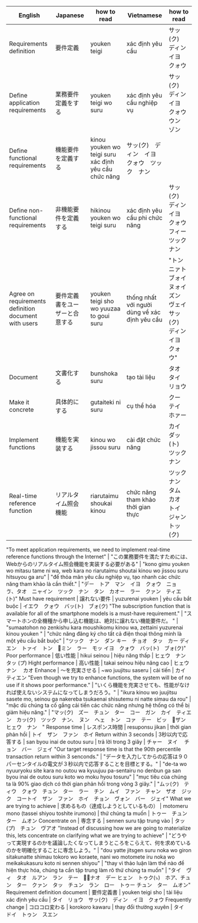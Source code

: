 English | Japanese | how to read | Vietnamese | how to read
--- | --- | --- | --- | --- 
Requirements definition | 要件定義 | youken teigi | xác định yêu cầu | サッ(ク)　ディン　イヨ　クォウ
Define application requirements | 業務要件定義をする | youken teigi wo suru | xác định yêu cầu  nghiệp vụ | サッ(ク)　ディン　イヨ　クォウ　ウン　ゾン
Define functional requirements | 機能要件を定義する | kinou youken wo teigi suru	xác định yêu cầu chức năng | サッ(ク)　ディン　イヨ　クォウ　ツック　ナン
Define non-functional requirements | 非機能要件を定義する | hikinou youken wo teigi suru | xác định yêu cầu phi chức năng | サッ(ク)　ディン　イヨ　クォウ　フィー　ツック　ナン
Agree on requirements definition document with users | 要件定義書をユーザーと合意する | youken teigi sho wo yuuzaa to goui suru | thống nhất với người dùng về xác định yêu cầu | "トン　ニァト　ブォイ　ヌォイ　ズン　ヴェイ　サッ(ク)　ディン　イヨ　クォウ"
Document | 文書化する | bunshoka suru | tạo tài liệu | タオ　タイ　リョウ
Make it concrete | 具体的にする | gutaiteki ni suru | cụ thể hóa | クー　テイ　ホァー
Implement functions | 機能を実装する | kinou wo jissou suru | cài đặt chức năng | カイ　ダッ(ト)　ツック　ナン
Real-time reference function | リアルタイム照会機能 | riarutaimu shoukai kinou | chức năng tham khảo thời gian thực | ツック　ナン　タム　カオ　トイ　ジャン　トッ(ク)
"To meet application requirements, we need to implement 
real-time reference functions through the Internet" | "この業務要件を満たすためには、 Webからのリアルタイム照会機能を実装する必要がある" | "kono gimu youken wo mitasu tame ni wa, web kara no 
riarutaimu shoutai kinou wo jissou suru hitsuyou ga aru" | "để thỏa mãn yêu cầu nghiệp vụ, 
tạo nhanh các chức năng tham khảo là cần thiết." | "デー　トア　マン　イヨ　クォウ　ニョ　ゔ、タオ　ニャイン　ツック　ナン　タン　カオー　ラー　クァン　ティエ(ト)"
Must have requirement | 譲れない要件 | yuzurenai youken | yêu cầu bắt buộc | イエウ　クォウ　バッ(ト)　ブォ(ク)
"The subscription function that is available for all 
of the smartphone models is a must-have requirement." | "スマートホンの全機種から申し込む機能は、絶対に譲れない機能要件だ。 " | "sumaatohon no zenkishu kara moushikomu kinou wa, zettaini yuzurenai kinou youken " | "chức năng đăng ký cho tất cả điện thoại thông minh là một yêu cầu bắt buộc" | "ツック　ナン　ダン キー　チョオ　タッ　カー ディエン　トァイ　トン　ミン　ラー　モッ イヨ　クォウ　バッ(ト)　ブォ(ク)"
Poor performance | 低い性能 | hikui seinou | hiệu năng thấp | ヒェウ　ナン　タッ (プ)
Hight performance | 高い性能 | takai seinou	hiệu năng cao | ヒェウ　ナン　 カオ
Enhance	| 〜を充実させる | ~wo juujitsu saseru | cải tiến | カイ　ティエン
"Even though we try to enhance functions, the system 
will be of no use if it shows poor performance." | "いくら機能を充実させても、性能がなければ使えないシステムになってしまうだろう。" | "ikura kinou wo juujitsu sasete mo, seinou ga 
nakereba tsukaenai shisutemu ni natte simau da rou" | "mặc dù chúng ta cố gắng cải tiến các chức năng 
nhưng hệ thống có thể bị giảm hiệu năng." | "マッ(ク)　ズー　チュン　ター　コー　ガン　カイ　ティエン　カッ(ク)　ツック　ナン、　ヌン　へェ　トン　コァ　テー　ビッ　ザン　ヒェウ　ナン　"
Response time | レスポンス時間 | resuponsu jikan | thời gian phản hồi | トイ　ザン　ファン　ホイ
Return within 3 seconds | 3秒以内で応答する | san byou inai de outou suru | trả lời trong 3 giây | チャー　ヌイ　 チョン　バー　ジェイ
"Our target response time is that the 
90th percentile transaction return within 3 senconds." | "データを入力してからの応答は９０パーセンタイルの電文が３秒以内で応答することを目標とする。" | "de-ta wo nyuuryoku site kara no outou wa kyuujuu 
pa-sentairu no denbun ga san byou inai de outou suru koto wo moku hyou tosuru" | "mục tiêu của chúng ta là 90% giao dịch có thời gian phản hồi trong vòng 3 giây." | "ムッ(ク)　ティウ　クォウ　チュン　ター　ラー　チン　ムイ　ファン　チャン　ザオ　ジック　コートイ　ザン　ファン　ホイ　チョン　ヴォン　バー　ジェイ"
What we are trying to achieve | 求めるもの（達成しようとしているもの） | motomeru mono (tassei shiyou toshite irumono) | thứ chúng ta muốn | トゥー　チュン　ター　ムオン
Concentrate on | 専念する | sennen suru	tập trung vào | タッ(プ)　チュン　ヴアオ
"Instead of discussing how we are going to materialize 
this, lets concentrate on clarifying what 
we are trying to achieve" | "どうやって実現するのかを議論したくなってしまうところをこらえて、何を求めているのかを明確化することに専念しよう。" | "dou yatte jitsgen suru noka wo giron sitakunatte shimau 
tokoro wo koraete, nani wo motomete iru noka wo meikakukasuru koto ni sennen shiyou" | "thay vì thảo luận làm thế nào để hiện thực hóa, chúng ta cần tập trung làm rõ thứ chúng ta muốn" | "タイ　ヴィ　タオ　ルアン　ラン　テー　ナオ　デー ヒェン　トゥク(⤵︎)　ホア、チュン　ター　クァン　タッ　チュン　ラン　ロー　トゥー チュン　ター　ムオン"
Requirement definition document | 要件定義書 | youken teigi sho | tài liệu xác định yêu cầu | タイ　リョウ　サッ(ク)　ディン　イヨ　クォウ
Frequently change | コロコロ変わる | korokoro kawaru | thay đổi thường xuyên | タイ　ドイ　トゥン　スエン